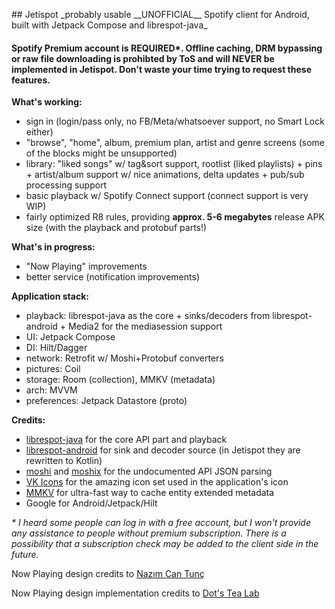 </p>
## Jetispot
_probably usable __UNOFFICIAL__ Spotify client for Android, built with Jetpack Compose and librespot-java_

#### Spotify Premium account is REQUIRED*. Offline caching, DRM bypassing or raw file downloading is prohibted by ToS and will NEVER be implemented in Jetispot. Don't waste your time trying to request these features.

__What's working:__
- sign in (login/pass only, no FB/Meta/whatsoever support, no Smart Lock either) 
- "browse", "home", album, premium plan, artist and genre screens (some of the blocks might be unsupported)
- library: "liked songs" w/ tag&sort support, rootlist (liked playlists) + pins + artist/album support w/ nice animations, delta updates + pub/sub processing support
- basic playback w/ Spotify Connect support (connect support is very WIP)
- fairly optimized R8 rules, providing __approx. 5-6 megabytes__ release APK size (with the playback and protobuf parts!)

__What's in progress:__
- "Now Playing" improvements
- better service (notification improvements)

__Application stack:__
- playback: librespot-java as the core + sinks/decoders from librespot-android + Media2 for the mediasession support
- UI: Jetpack Compose
- DI: Hilt/Dagger
- network: Retrofit w/ Moshi+Protobuf converters
- pictures: Coil
- storage: Room (collection), MMKV (metadata)
- arch: MVVM
- preferences: Jetpack Datastore (proto)

__Credits:__
- [librespot-java](https://github.com/librespot-org/librespot-java) for the core API part and playback
- [librespot-android](https://github.com/devgianlu/librespot-android) for sink and decoder source (in Jetispot they are rewritten to Kotlin)  
- [moshi](https://github.com/square/moshi/) and [moshix](https://github.com/ZacSweers/MoshiX/) for the undocumented API JSON parsing
- [VK Icons](https://github.com/VKCOM/icons) for the amazing icon set used in the application's icon
- [MMKV](https://github.com/Tencent/MMKV) for ultra-fast way to cache entity extended metadata
- Google for Android/Jetpack/Hilt

_* I heard some people can log in with a free account, but I won't provide any assistance to people without premium subscription. There is a possibility that a subscription check may be added to the client side in the future._

Now Playing design credits to <a href="https://dribbble.com/shots/15706284-Spotify-You-Material-You-Redesign/attachments/7505834?mode=media" target="_blank">Nazım Can Tunç</a>
<p>Now Playing design implementation credits to <a href="t.me/DotsTeaLab" target="_blank">Dot's Tea Lab</a>

